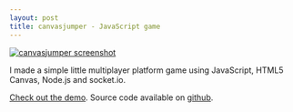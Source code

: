 ```yaml
---
layout: post
title: canvasjumper - JavaScript game
---
```


[![canvasjumper screenshot](https://lh4.googleusercontent.com/-AWHsCfQ7Uzc/UDHEfpi4N_I/AAAAAAAAAak/1GzhSJWsVTY/s500/canvasjumper-screenshot.png)](http://canvasjumper.com)

I made a simple little multiplayer platform game using JavaScript, HTML5 Canvas, Node.js and socket.io.

[Check out the demo](http://canvasjumper.com). Source code available on [github](https://github.com/jmettes/canvasjumper).
